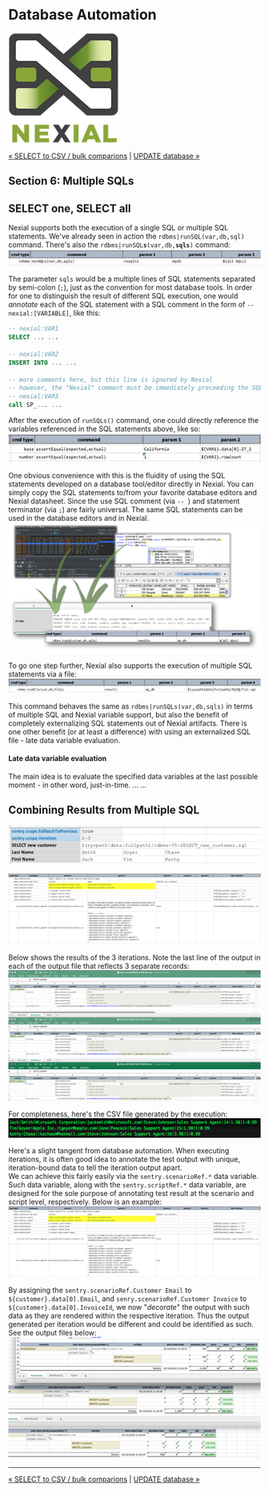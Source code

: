 # Database Automation

![logo](../image/logo-x.png)

<div class="site-links site-links-header">
<a class="link-previous" href="Database-Automation-selectcsv.html">&laquo; SELECT to CSV / bulk comparions</a> | 
<a class="link-next" href="Database-Automation-update.html">UPDATE database &raquo;</a>
</div>


## Section 6: Multiple SQLs


## SELECT one, SELECT all
Nexial supports both the execution of a single SQL or multiple SQL statements. We've already seen 
in action the `rdbms|runSQL(var,db,sql)` command.  There's also the 
<code>rdbms|runSQL**s**(var,db,**sqls**)</code> command:<br/>
![Compare1 runSQLs](image/rdbms-03-Compare1.runSQLs.png)

The parameter `sqls` would be a multiple lines of SQL statements separated by semi-colon (`;`), 
just as the convention for most database tools.  In order for one to distinguish the result of
different SQL execution, one would _annotate_ each of the SQL statement with a SQL comment in the
form of `-- nexial:[VARIABLE]`, like this:
```sql
-- nexial:VAR1
SELECT ... ...

-- nexial:VAR2
INSERT INTO ... ...

-- more comments here, but this line is ignored by Nexial
-- however, the "Nexial" comment must be immediately preceeding the SQL statement
-- nexial:VAR3
call SP_... ...
```

After the execution of `runSQLs()` command, one could directly reference the variables referenced
in the SQL statements above, like so:<br/>
![useVars after runSQLs](image/rdbms-03-Compare1.runSQLsUseVars.png)

One obvious convenience with this is the fluidity of using the SQL statements developed on a
database tool/editor directly in Nexial.  You can simply copy the SQL statements to/from your
favorite database editors and Nexial datasheet.  Since the use SQL comment (via `-- `) and 
statement terminator (via `;`) are fairly universal.  The same SQL statements can be used in the
database editors and in Nexial.<br/>
![from dbtools](image/rdbms-03-dbtools1.png)

To go one step further, Nexial also supports the execution of multiple SQL statements via a file:<br/>
![runFile](image/rdbms-03-Compare1.runFile.png)

This command behaves the same as `rdbms|runSQLs(var,db,sqls)` in terms of multiple SQL and Nexial 
variable support, but also the benefit of completely externalizing SQL statements out of Nexial 
artifacts.  There is one other benefit (or at least a difference) with using an externalized SQL
file - late data variable evaluation.

#### Late data variable evaluation
The main idea is to evaluate the specified data variables at the last possible moment - in other word, 
just-in-time.
...
...

## Combining Results from Multiple SQL

![multisql iteration data](image/rdbms-06-multisql-iteration.data.png)


![multisql iteration script](image/rdbms-06-multisql-iteration.script.png)

Below shows the results of the 3 iterations. Note the last line of the output in each of the output 
file that reflects 3 separate records:<br/>
![multisql iteration output](image/rdbms-06-multisql-iteration.output.png)

For completeness, here's the CSV file generated by the execution:<br/>
![multisql iteration csv](image/rdbms-06-multisql-iteration.output1.png)


Here's a slight tangent from database automation.  When executing iterations, it is often good idea
to annotate the test output with unique, iteration-bound data to tell the iteration output apart.  
We can achieve this fairly easily via the `sentry.scenarioRef.*` data variable.  Such data variable, 
along with the `sentry.scriptRef.*` data variable, are designed for the sole purpose of annotating 
test result at the scenario and script level, respectively.  Below is an example:<br/>
![multisql iteration scope](image/rdbms-06-multisql-iteration2.script.png)

By assigning the `sentry.scenarioRef.Customer Email` to `${customer}.data[0].Email`, and 
`senry.scenarioRef.Customer Invoice` to `${customer}.data[0].InvoiceId`, we now "_decorate_" the
output with such data as they are rendered within the respective iteration.  Thus the output
generated per iteration would be different and could be identified as such.  See the output files
below:<br/>
![multisql iteration scope](image/rdbms-06-multisql-iteration2.output.png)



***

<div class="site-links site-links-header">
<a class="link-previous" href="Database-Automation-selectcsv.html">&laquo; SELECT to CSV / bulk comparions</a> | 
<a class="link-next" href="Database-Automation-update.html">UPDATE database &raquo;</a>
</div>
